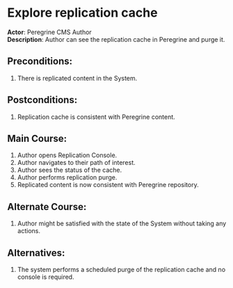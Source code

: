 # Explore replication cache

**Actor**: Peregrine CMS Author  
**Description**: Author can see the replication cache in Peregrine and purge it.

## Preconditions:
1. There is replicated content in the System.

## Postconditions:
1. Replication cache is consistent with Peregrine content.

## Main Course:
1. Author opens Replication Console.
1. Author navigates to their path of interest.
1. Author sees the status of the cache.
1. Author performs replication purge.
1. Replicated content is now consistent with Peregrine repository.

## Alternate Course:
1. Author might be satisfied with the state of the System without taking any actions.

## Alternatives:
1. The system performs a scheduled purge of the replication cache and no console is required.